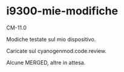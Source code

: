 i9300-mie-modifiche
===================
CM-11.0

Modiche testate sul mio dispositivo.

Caricate sul cyanogenmod.code.review.

Alcune MERGED, altre in attesa.
